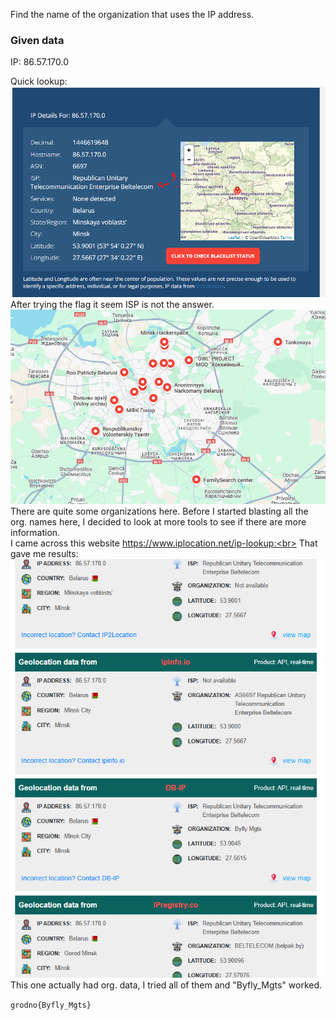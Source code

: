 Find the name of the organization that uses the IP address.
### Given data

IP: 86.57.170.0<br>

Quick lookup:<br>
![Pasted image 20250113103656.png](Pasted%20image%2020250113103656.png)<br>
After trying the flag it seem ISP is not the answer.<br>
![Pasted image 20250113104108.png](Pasted%20image%2020250113104108.png)<br>
There are quite some organizations here. Before I started blasting all the org. names here, I decided to look at more tools to see if there are more information.<br>
I came across this website https://www.iplocation.net/ip-lookup:<br>
That gave me results:<br>
![Pasted image 20250113105403.png](Pasted%20image%2020250113105403.png)<br>
This one actually had org. data, I tried all of them and "Byfly_Mgts" worked.<br>

`grodno{Byfly_Mgts}`